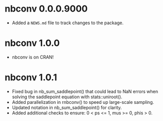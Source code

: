 # nbconv 0.0.0.9000

* Added a `NEWS.md` file to track changes to the package.

# nbconv 1.0.0

* nbconv is on CRAN!

# nbconv 1.0.1

* Fixed bug in nb_sum_saddlepoint() that could lead to NaN errors when solving the saddlepoint equation with stats::uniroot().
* Added parallelization in rnbconv() to speed up large-scale sampling.
* Updated notation in nb_sum_saddlepoint() for clarity.
* Added additional checks to ensure: 0 < ps <= 1, mus >= 0, phis > 0.